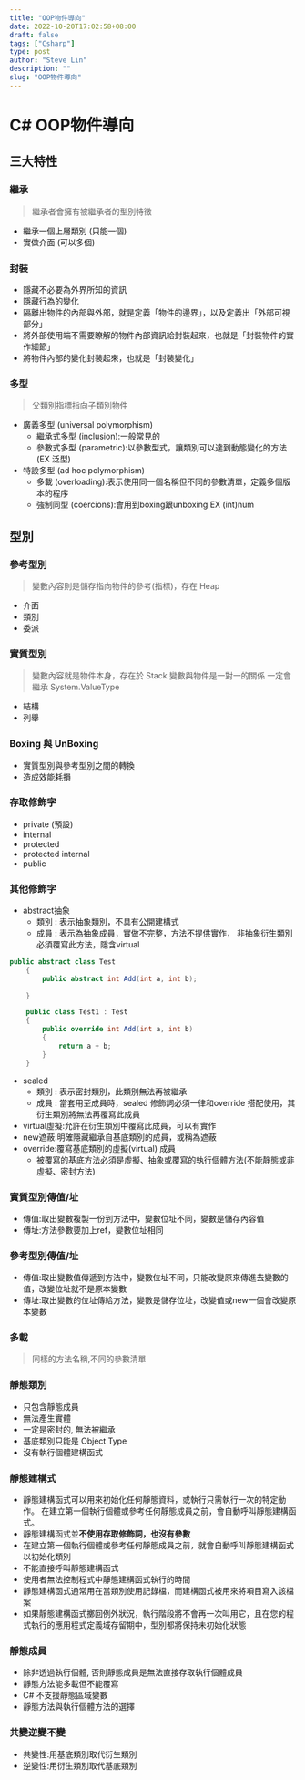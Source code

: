 ```yaml
---
title: "OOP物件導向"
date: 2022-10-20T17:02:58+08:00
draft: false
tags: ["Csharp"]
type: post
author: "Steve Lin"
description: ""
slug: "OOP物件導向"
---
```


# C# OOP物件導向
## 三大特性
### 繼承
> 繼承者會擁有被繼承者的型別特徵
- 繼承一個上層類別 (只能一個)
- 實做介面 (可以多個)
### 封裝
- 隱藏不必要為外界所知的資訊
- 隱藏行為的變化
- 隔離出物件的內部與外部，就是定義「物件的邊界」，以及定義出「外部可視部分」
- 將外部使用端不需要瞭解的物件內部資訊給封裝起來，也就是「封裝物件的實作細節」
- 將物件內部的變化封裝起來，也就是「封裝變化」
### 多型
> 父類別指標指向子類別物件
- 廣義多型 (universal polymorphism)
    - 繼承式多型 (inclusion):一般常見的
    - 參數式多型 (parametric):以參數型式，讓類別可以達到動態變化的方法(EX 泛型)
- 特設多型 (ad hoc polymorphism)
    - 多載 (overloading):表示使用同一個名稱但不同的參數清單，定義多個版本的程序
    - 強制同型 (coercions):會用到boxing跟unboxing EX (int)num

## 型別
### 參考型別
> 變數內容則是儲存指向物件的參考(指標)，存在 Heap
- 介面
- 類別
- 委派
### 實質型別
> 變數內容就是物件本身，存在於 Stack
>  變數與物件是一對一的關係
>  一定會繼承 System.ValueType
- 結構
- 列舉

### Boxing 與 UnBoxing
- 實質型別與參考型別之間的轉換
- 造成效能耗損

### 存取修飾字
- private (預設)
- internal
- protected
- protected internal
- public
### 其他修飾字
- abstract抽象
    - 類別 : 表示抽象類別，不具有公開建構式
    - 成員 : 表示為抽象成員，實做不完整，方法不提供實作， 非抽象衍生類別必須覆寫此方法，隱含virtual
```C#
public abstract class Test
    {
        public abstract int Add(int a, int b);
        
    }

    public class Test1 : Test
    {
        public override int Add(int a, int b)
        {
            return a + b;
        }
    }
```
- sealed
    - 類別 : 表示密封類別，此類別無法再被繼承
    - 成員 : 當套用至成員時，sealed 修飾詞必須一律和override 搭配使用，其衍生類別將無法再覆寫此成員
- virtual虛擬:允許在衍生類別中覆寫此成員，可以有實作
- new遮蔽:明確隱藏繼承自基底類別的成員，或稱為遮蔽
- override:覆寫基底類別的虛擬(virtual) 成員
    - 被覆寫的基底方法必須是虛擬、抽象或覆寫的執行個體方法(不能靜態或非虛擬、密封方法)
    

### 實質型別傳值/址
- 傳值:取出變數複製一份到方法中，變數位址不同，變數是儲存內容值
- 傳址:方法參數要加上ref，變數位址相同
### 參考型別傳值/址
- 傳值:取出變數值傳遞到方法中，變數位址不同，只能改變原來傳進去變數的值，改變位址就不是原本變數
- 傳址:取出變數的位址傳給方法，變數是儲存位址，改變值或new一個會改變原本變數

### 多載
> 同樣的方法名稱,不同的參數清單

### 靜態類別
- 只包含靜態成員
- 無法產生實體
- 一定是密封的, 無法被繼承
- 基底類別只能是 Object Type
- 沒有執行個體建構函式
### 靜態建構式
- 靜態建構函式可以用來初始化任何靜態資料，或執行只需執行一次的特定動作。 在建立第一個執行個體或參考任何靜態成員之前，會自動呼叫靜態建構函式。
- 靜態建構函式並**不使用存取修飾詞，也沒有參數**
- 在建立第一個執行個體或參考任何靜態成員之前，就會自動呼叫靜態建構函式以初始化類別
- 不能直接呼叫靜態建構函式
- 使用者無法控制程式中靜態建構函式執行的時間
- 靜態建構函式通常用在當類別使用記錄檔，而建構函式被用來將項目寫入該檔案
- 如果靜態建構函式擲回例外狀況，執行階段將不會再一次叫用它，且在您的程式執行的應用程式定義域存留期中，型別都將保持未初始化狀態
### 靜態成員
- 除非透過執行個體, 否則靜態成員是無法直接存取執行個體成員
- 靜態方法能多載但不能覆寫
- C# 不支援靜態區域變數
- 靜態方法與執行個體方法的選擇

### 共變逆變不變
- 共變性:用基底類別取代衍生類別
- 逆變性:用衍生類別取代基底類別